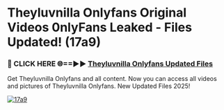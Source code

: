 # Theyluvnilla Onlyfans Original Videos 0nlyFans Leaked - Files Updated! (17a9)

<h3>🔴 CLICK HERE 🌐==►► <a href="https://tinyurl.com/ehrbuxhb" rel="nofollow">Theyluvnilla Onlyfans Updated Files</a></h3>

Get Theyluvnilla Onlyfans and all content. Now you can access all videos and pictures of Theyluvnilla Onlyfans. New Updated Files 2025!

[![17a9](https://i.imgur.com/lVYEuWS.gif)](https://tinyurl.com/ehrbuxhb)
